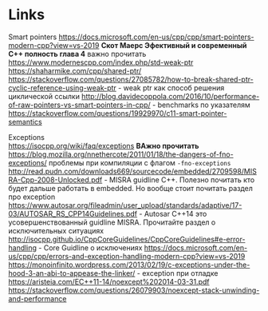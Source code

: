 # Links
Smart pointers
    https://docs.microsoft.com/en-us/cpp/cpp/smart-pointers-modern-cpp?view=vs-2019
    **Скот Маерс Эфективный и современный С++ полность глава 4** важно прочитать
    https://www.modernescpp.com/index.php/std-weak-ptr
    https://shaharmike.com/cpp/shared-ptr/
    https://stackoverflow.com/questions/27085782/how-to-break-shared-ptr-cyclic-reference-using-weak-ptr - weak ptr как способ решения циклической ссылки
    http://blog.davidecoppola.com/2016/10/performance-of-raw-pointers-vs-smart-pointers-in-cpp/ - benchmarks по указателям     
    https://stackoverflow.com/questions/19929970/c11-smart-pointer-semantics
    
Exceptions    
    https://isocpp.org/wiki/faq/exceptions **ВАжно прочитать**
    https://blog.mozilla.org/nnethercote/2011/01/18/the-dangers-of-fno-exceptions/ проблемы при компиляции с флагом `-fno-exceptions`
    http://read.pudn.com/downloads669/sourcecode/embedded/2709598/MISRA-Cpp-2008-Unlocked.pdf - MISRA guidline C++. Полезно почитать кто будет дальше работать в embedded. Но вообще стоит почитать раздел про exception
    https://www.autosar.org/fileadmin/user_upload/standards/adaptive/17-03/AUTOSAR_RS_CPP14Guidelines.pdf - Autosar C++14 это усовершенствованный guidline MISRA. Прочитайте раздел о исключительных ситуациях
    http://isocpp.github.io/CppCoreGuidelines/CppCoreGuidelines#e-error-handling - Core Guidline о исключениях
    https://docs.microsoft.com/en-us/cpp/cpp/errors-and-exception-handling-modern-cpp?view=vs-2019
    https://monoinfinito.wordpress.com/2013/02/19/c-exceptions-under-the-hood-3-an-abi-to-appease-the-linker/ - exception при отладке
    https://aristeia.com/EC++11-14/noexcept%202014-03-31.pdf
    https://stackoverflow.com/questions/26079903/noexcept-stack-unwinding-and-performance

